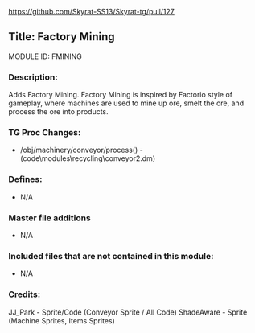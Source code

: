 https://github.com/Skyrat-SS13/Skyrat-tg/pull/127

## Title: Factory Mining

MODULE ID: FMINING

### Description:

Adds Factory Mining. Factory Mining is inspired by Factorio style of gameplay, where machines are used to mine up ore, smelt the ore, and process the ore into products.

### TG Proc Changes:

- /obj/machinery/conveyor/process() - (code\modules\recycling\conveyor2.dm)

### Defines:

- N/A

### Master file additions

- N/A

### Included files that are not contained in this module:

- N/A

### Credits:

JJ_Park - Sprite/Code (Conveyor Sprite / All Code)
ShadeAware - Sprite (Machine Sprites, Items Sprites)
